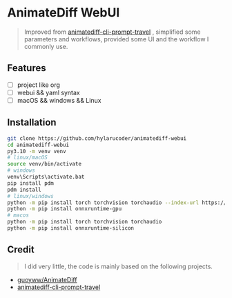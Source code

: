 # AnimateDiff WebUI

> Improved from [animatediff-cli-prompt-travel](https://github.com/s9roll7/animatediff-cli-prompt-travel) , simplified some parameters and workflows, provided some UI and the workflow I commonly use.

## Features

- [ ] project like org
- [ ] webui && yaml syntax
- [ ] macOS && windows && Linux

## Installation

```bash
git clone https://github.com/hylarucoder/animatediff-webui
cd animatediff-webui
py3.10 -m venv venv
# linux/macOS
source venv/bin/activate
# windows
venv\Scripts\activate.bat
pip install pdm 
pdm install
# linux/windows
python -m pip install torch torchvision torchaudio --index-url https://download.pytorch.org/whl/cu121
python -m pip install onnxruntime-gpu
# macos
python -m pip install torch torchvision torchaudio 
python -m pip install onnxruntime-silicon
```

## Credit

> I did very little, the code is mainly based on the following projects.

- [guoyww/AnimateDiff](https://github.com/guoyww/AnimateDiff)
- [animatediff-cli-prompt-travel](https://github.com/s9roll7/animatediff-cli-prompt-travel)

